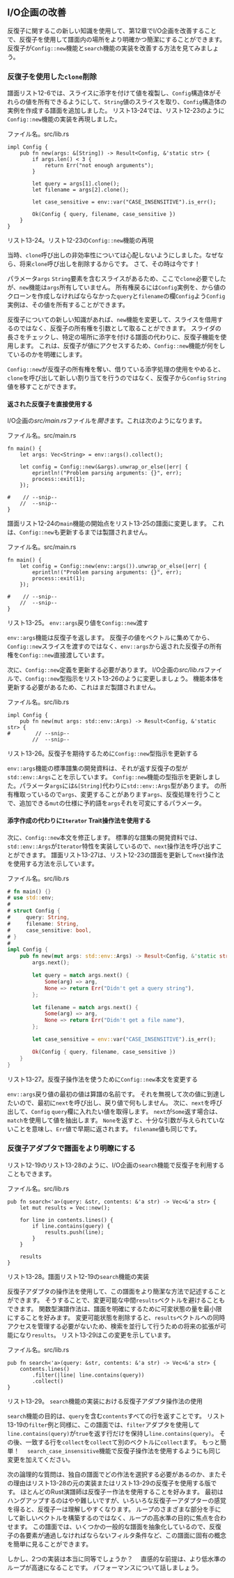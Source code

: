 ## I/O企画の改善

反復子に関するこの新しい知識を使用して、第12章でI/O企画を改善することで、反復子を使用して譜面内の場所をより明確かつ簡潔にすることができます。
反復子が`Config::new`機能と`search`機能の実装を改善する方法を見てみましょう。


### 反復子を使用した`clone`削除

譜面リスト12-6では、スライスに添字を付けて値を複製し、`Config`構造体がそれらの値を所有できるようにして、`String`値のスライスを取り、`Config`構造体の実例を作成する譜面を追加しました。
リスト13-24では、リスト12-23のように`Config::new`機能の実装を再現しました。

<span class="filename">ファイル名。src/lib.rs</span>

```rust,ignore
impl Config {
    pub fn new(args: &[String]) -> Result<Config, &'static str> {
        if args.len() < 3 {
            return Err("not enough arguments");
        }

        let query = args[1].clone();
        let filename = args[2].clone();

        let case_sensitive = env::var("CASE_INSENSITIVE").is_err();

        Ok(Config { query, filename, case_sensitive })
    }
}
```

<span class="caption">リスト13-24。リスト12-23の<code>Config::new</code>機能の再現</span>

当時、`clone`呼び出しの非効率性については心配しないようにしました。なぜなら、将来`clone`呼び出しを削除するからです。
さて、その時は今です！　

パラメータ`args` `String`要素を含むスライスがあるため、ここで`clone`必要でしたが、`new`機能は`args`所有していません。
所有権戻るには`Config`実例を、から値のクローンを作成しなければならなかった`query`と`filename`の欄`Config`よう`Config`実例は、その値を所有することができます。

反復子についての新しい知識があれば、`new`機能を変更して、スライスを借用するのではなく、反復子の所有権を引数として取ることができます。
スライダの長さをチェックし、特定の場所に添字を付ける譜面の代わりに、反復子機能を使用します。
これは、反復子が値にアクセスするため、`Config::new`機能が何をしているのかを明確にします。

`Config::new`が反復子の所有権を奪い、借りている添字処理の使用をやめると、`clone`を呼び出して新しい割り当てを行うのではなく、反復子から`Config` `String`値を移すことができます。

#### 返された反復子を直接使用する

I/O企画の*src/main.rs*ファイルを*開き*ます。これは次のようになります。

<span class="filename">ファイル名。src/main.rs</span>

```rust,ignore
fn main() {
    let args: Vec<String> = env::args().collect();

    let config = Config::new(&args).unwrap_or_else(|err| {
        eprintln!("Problem parsing arguments: {}", err);
        process::exit(1);
    });

#    // --snip--
    //  --snip--
}
```

譜面リスト12-24の`main`機能の開始点をリスト13-25の譜面に変更します。
これは、`Config::new`も更新するまでは製譜されません。

<span class="filename">ファイル名。src/main.rs</span>

```rust,ignore
fn main() {
    let config = Config::new(env::args()).unwrap_or_else(|err| {
        eprintln!("Problem parsing arguments: {}", err);
        process::exit(1);
    });

#    // --snip--
    //  --snip--
}
```

<span class="caption">リスト13-25。 <code>env::args</code>戻り値を<code>Config::new</code>渡す</span>

`env::args`機能は反復子を返します。
反復子の値をベクトルに集めてから、`Config::new`スライスを渡すのではなく、`env::args`から返された反復子の所有権を`Config::new`直接渡しています。

次に、`Config::new`定義を更新する必要があります。
I/O企画の*src/lib.rs*ファイルで、`Config::new`型指示をリスト13-26のように変更しましょう。
機能本体を更新する必要があるため、これはまだ製譜されません。

<span class="filename">ファイル名。src/lib.rs</span>

```rust,ignore
impl Config {
    pub fn new(mut args: std::env::Args) -> Result<Config, &'static str> {
#        // --snip--
        //  --snip--
```

<span class="caption">リスト13-26。反復子を期待するために<code>Config::new</code>型指示を更新する</span>

`env::args`機能の標準譜集の開発資料は、それが返す反復子の型が`std::env::Args`ことを示しています。
`Config::new`機能の型指示を更新しました。パラメータ`args`には`&[String]`代わりに`std::env::Args`型があります。
の所有権取っているので`args`、変更することがあります`args`、反復処理を行うことで、追加できる`mut`の仕様に予約語を`args`それを可変にするパラメータ。

#### 添字作成の代わりに`Iterator` Trait操作法を使用する

次に、`Config::new`本文を修正します。
標準的な譜集の開発資料では、`std::env::Args`が`Iterator`特性を実装しているので、`next`操作法を呼び出すことができます。
譜面リスト13-27は、リスト12-23の譜面を更新して`next`操作法を使用する方法を示しています。

<span class="filename">ファイル名。src/lib.rs</span>

```rust
# fn main() {}
# use std::env;
#
# struct Config {
#     query: String,
#     filename: String,
#     case_sensitive: bool,
# }
#
impl Config {
    pub fn new(mut args: std::env::Args) -> Result<Config, &'static str> {
        args.next();

        let query = match args.next() {
            Some(arg) => arg,
            None => return Err("Didn't get a query string"),
        };

        let filename = match args.next() {
            Some(arg) => arg,
            None => return Err("Didn't get a file name"),
        };

        let case_sensitive = env::var("CASE_INSENSITIVE").is_err();

        Ok(Config { query, filename, case_sensitive })
    }
}
```

<span class="caption">リスト13-27。反復子操作法を使うために<code>Config::new</code>本文を変更する</span>

`env::args`戻り値の最初の値は算譜の名前です。
それを無視して次の値に到達したいので、最初に`next`を呼び出し、戻り値で何もしません。
次に、`next`を呼び出して、`Config` `query`欄に入れたい値を取得します。
`next`が`Some`返す場合は、`match`を使用して値を抽出します。
`None`を返すと、十分な引数が与えられていないことを意味し、`Err`値で早期に返されます。
`filename`値も同じです。

### 反復子アダプタで譜面をより明瞭にする

リスト12-19のリスト13-28のように、I/O企画の`search`機能で反復子を利用することもできます。

<span class="filename">ファイル名。src/lib.rs</span>

```rust,ignore
pub fn search<'a>(query: &str, contents: &'a str) -> Vec<&'a str> {
    let mut results = Vec::new();

    for line in contents.lines() {
        if line.contains(query) {
            results.push(line);
        }
    }

    results
}
```

<span class="caption">リスト13-28。譜面リスト12-19の<code>search</code>機能の実装</span>

反復子アダプタの操作法を使用して、この譜面をより簡潔な方法で記述することができます。
そうすることで、変更可能な中間`results`ベクトルを避けることもできます。
関数型演譜作法は、譜面を明確にするために可変状態の量を最小限にすることを好みます。
変更可能状態を削除すると、`results`ベクトルへの同時アクセスを管理する必要がないため、検索を並行して行うための将来の拡張が可能になり`results`。
リスト13-29はこの変更を示しています。

<span class="filename">ファイル名。src/lib.rs</span>

```rust,ignore
pub fn search<'a>(query: &str, contents: &'a str) -> Vec<&'a str> {
    contents.lines()
        .filter(|line| line.contains(query))
        .collect()
}
```

<span class="caption">リスト13-29。 <code>search</code>機能の実装における反復子アダプタ操作法の使用</span>

`search`機能の目的は、`query`を含む`contents`すべての行を返すことです。
リスト13-19の`filter`例と同様に、この譜面では、`filter`アダプタを使用して`line.contains(query)`が`true`を返す行だけを保持し`line.contains(query)`。
その後、一致する行を`collect`を`collect`て別のベクトルに`collect`ます。
もっと簡単！　
`search_case_insensitive`機能で反復子操作法を使用するようにも同じ変更を加えてください。

次の論理的な質問は、独自の譜面でどの作法を選択する必要があるのか​​、またその理由はリスト13-28の元の実装またはリスト13-29の反復子を使用する版です。
ほとんどのRust演譜師は反復子ー作法を使用することを好みます。
最初はハングアップするのはやや難しいですが、いろいろな反復子ーアダプターの感覚を得ると、反復子ーは理解しやすくなります。
ループのさまざまな部分を手にして新しいベクトルを構築するのではなく、ループの高水準の目的に焦点を合わせます。
この譜面では、いくつかの一般的な譜面を抽象化しているので、反復子の各要素が通過しなければならないフィルタ条件など、この譜面に固有の概念を簡単に見ることができます。

しかし、2つの実装は本当に同等でしょうか？　
直感的な前提は、より低水準のループが高速になることです。
パフォーマンスについて話しましょう。

